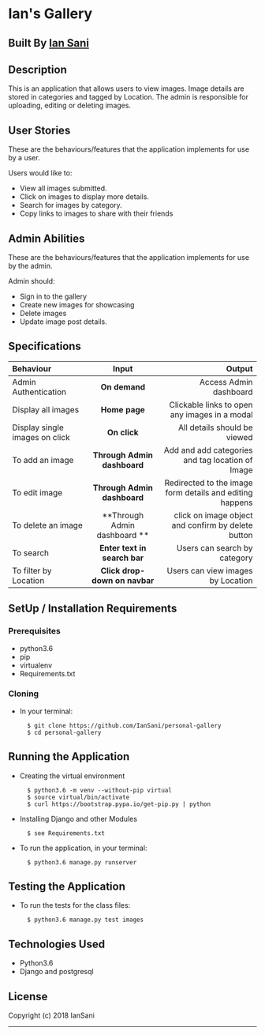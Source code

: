 # Ian's Gallery


## Built By [Ian Sani](https://github.com/IanSani/personal-gallery)

## Description
This is an application that allows users to view images. Image details are stored in categories and tagged by Location. The admin is responsible for uploading, editing or deleting images.

## User Stories
These are the behaviours/features that the application implements for use by a user.

Users would like to:
* View all images submitted.
* Click on images to display more details.
* Search for images by category.
* Copy links to images to share with their friends

## Admin Abilities
These are the behaviours/features that the application implements for use by the admin.

Admin should:
* Sign in to the gallery
* Create new images for showcasing
* Delete images
* Update image post details.


## Specifications
| Behaviour | Input | Output |
| :---------------- | :---------------: | ------------------: |
| Admin Authentication | **On demand** | Access Admin dashboard |
| Display all images | **Home page** | Clickable links to open any images in a modal |
| Display single images on click | **On  click** | All details should be viewed|
| To add an image  | **Through Admin dashboard** | Add and add categories and tag location of Image|
| To edit image  | **Through Admin dashboard** | Redirected to the  image form details and editing happens|
| To delete an image  | **Through Admin dashboard ** | click on image object and confirm by delete button|
| To search  | **Enter text in search bar** | Users can search by category|
| To filter by Location  | **Click drop-down on navbar** | Users can view images by Location|


## SetUp / Installation Requirements
### Prerequisites
* python3.6
* pip
* virtualenv
* Requirements.txt

### Cloning
* In your terminal:

        $ git clone https://github.com/IanSani/personal-gallery
        $ cd personal-gallery

## Running the Application
* Creating the virtual environment

        $ python3.6 -m venv --without-pip virtual
        $ source virtual/bin/activate
        $ curl https://bootstrap.pypa.io/get-pip.py | python

* Installing Django and other Modules

        $ see Requirements.txt

* To run the application, in your terminal:

        $ python3.6 manage.py runserver

## Testing the Application
* To run the tests for the class files:

        $ python3.6 manage.py test images

## Technologies Used
* Python3.6
* Django and postgresql

## License

Copyright (c) 2018 IanSani

------------
